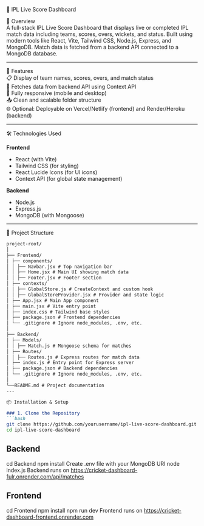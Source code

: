 🏏 IPL Live Score Dashboard

📌 Overview  
A full-stack IPL Live Score Dashboard that displays live or completed IPL match data including teams, scores, overs, wickets, and status. Built using modern tools like React, Vite, Tailwind CSS, Node.js, Express, and MongoDB. Match data is fetched from a backend API connected to a MongoDB database.

---

🚀 Features  
📋 Display of team names, scores, overs, and match status  
🔄 Fetches data from backend API using Context API  
📱 Fully responsive (mobile and desktop)  
📤 Clean and scalable folder structure  
🌐 Optional: Deployable on Vercel/Netlify (frontend) and Render/Heroku (backend)

---

🛠️ Technologies Used  

**Frontend**  
- React (with Vite)  
- Tailwind CSS (for styling)  
- React Lucide Icons (for UI icons)  
- Context API (for global state management)

**Backend**  
- Node.js  
- Express.js  
- MongoDB (with Mongoose)

---

📂 Project Structure  
```markdown
project-root/
│
├── Frontend/
│ ├── components/
│ │ ├── Navbar.jsx # Top navigation bar
│ │ ├── Home.jsx # Main UI showing match data
│ │ ├── Footer.jsx # Footer section
│ ├── contexts/
│ │ ├── GlobalStore.js # CreateContext and custom hook
│ │ ├── GlobalStoreProvider.jsx # Provider and state logic
│ ├── App.jsx # Main App component
│ ├── main.jsx # Vite entry point
│ ├── index.css # Tailwind base styles
│ ├── package.json # Frontend dependencies
│ └── .gitignore # Ignore node_modules, .env, etc.
│
├── Backend/
│ ├── Models/
│ │ ├── Match.js # Mongoose schema for matches
│ ├── Routes/
│ │ ├── Routes.js # Express routes for match data
│ ├── index.js # Entry point for Express server
│ ├── package.json # Backend dependencies
│ └── .gitignore # Ignore node_modules, .env, etc.
│
└──README.md # Project documentation
---

📦 Installation & Setup

### 1. Clone the Repository
```bash
git clone https://github.com/yourusername/ipl-live-score-dashboard.git
cd ipl-live-score-dashboard        
 ```
##  Backend
cd Backend
npm install
Create .env file with your MongoDB URI
node index.js
Backend runs on https://cricket-dashboard-1ulr.onrender.com/api/matches

## Frontend

cd Frontend
npm install
npm run dev
Frontend runs on https://cricket-dashboard-frontend.onrender.com

